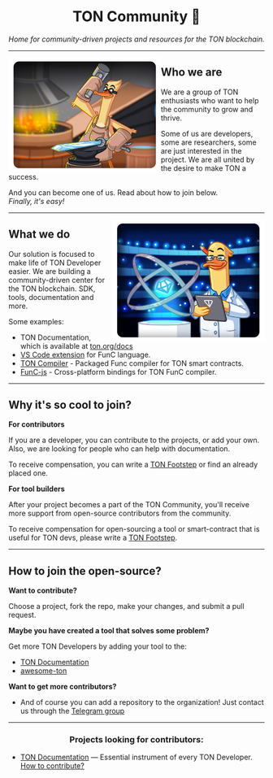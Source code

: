 <h1 align="center">TON Community 💎</h1>
<div align="center"><i>Home for community-driven projects and resources for the TON blockchain.</i></div>

---

<img align="left" width="300" src="https://raw.githubusercontent.com/ton-community/.github/main/profile/imgs/what.png">

## Who we are

We are a group of TON enthusiasts who want to help the community to grow and thrive. 

Some of us are developers, some are researchers, some are just interested in the project. We are all united by the desire to make TON a success.

And you can become one of us. Read about how to join below.  
*Finally, it's easy!*

---

<img align="right" width="300" src="https://raw.githubusercontent.com/ton-community/.github/main/profile/imgs/why.png">


## What we do

Our solution is focused to make life of TON Developer easier. We are building a community-driven center for the TON blockchain. SDK, tools, documentation and more.

Some examples:
- TON Documentation, which is available at [ton.org/docs](https://ton.org/docs)
- [VS Code extension](https://github.com/ton-community/vscode-func) for FunC language.
- [TON Compiler](https://github.com/ton-community/ton-compiler) - Packaged Func compiler for TON smart contracts.
- [FunC-js](https://github.com/ton-community/func-js) - Cross-platform bindings for TON FunC compiler.

---


## Why it's so cool to join?

__For contributors__

If you are a developer, you can contribute to the projects, or add your own. Also, we are looking for people who can help with documentation.

To receive compensation, you can write a [TON Footstep](https://github.com/ton-society/ton-footsteps) or find an already placed one.

__For tool builders__

After your project becomes a part of the TON Community, you'll receive more support from open-source contributors from the community.

To receive compensation for open-sourcing a tool or smart-contract that is useful for TON devs, please write a [TON Footstep](https://github.com/ton-society/ton-footsteps).

---

## How to join the open-source?

__Want to contribute?__

Choose a project, fork the repo, make your changes, and submit a pull request.

__Maybe you have created a tool that solves some problem?__

Get more TON Developers by adding your tool to the:
* [TON Documentation](https://github.com/ton-community/ton-docs)
* [awesome-ton](https://github.com/ton-community/awesome-ton)

__Want to get more contributors?__

* And of course you can add a repository to the organization! Just contact us through the [Telegram group](https://t.me/ton_dev_community)


---

<h3 align="center">Projects looking for contributors:</h3>

- [TON Documentation](https://github.com/ton-community/ton-docs) — Essential instrument of every TON Developer. [How to contribute?](https://ton.org/docs/contribute)
